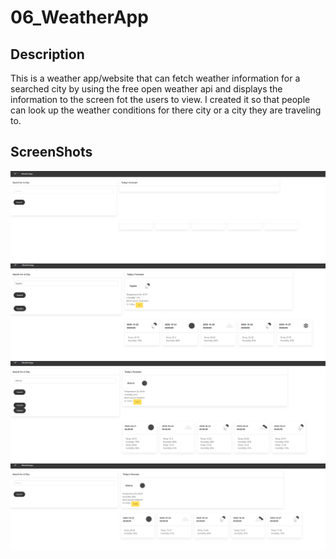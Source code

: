 # 06_WeatherApp

## Description

This is a weather app/website that can fetch weather information for a searched city by using the free open weather api and displays the information to the screen fot the users to view. I created it so that people can look up the weather conditions for there city or a city they are traveling to.

## ScreenShots

![Weather app Start](./Assets/FL.png?raw=true)
![First Search Start](./Assets/SC.png?raw=true)
![Second Search Start](./Assets/2SC.png?raw=true)
![On Reload Start](./Assets/OR.png?raw=true)
